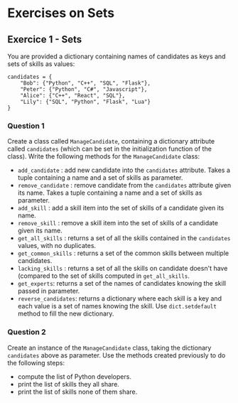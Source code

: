 # Exercises on Sets

## Exercice 1 - Sets

You are provided a dictionary containing names of candidates as keys and sets of skills as values:
```
candidates = {
    "Bob": {"Python", "C++", "SQL", "Flask"},
    "Peter": {"Python", "C#", "Javascript"},
    "Alice": {"C++", "React", "SQL"},
    "Lily": {"SQL", "Python", "Flask", "Lua"}
}
```

### Question 1

Create a class called ```ManageCandidate```, containing a dictionary attribute called ```candidates``` (which can be set in the initialization function of the class).
Write the following methods for the ```ManageCandidate``` class:
- ```add_candidate``` : add new candidate into the ```candidates``` attribute. Takes a tuple containing a name and a set of skills as parameter.
- ```remove_candidate``` : remove candidate from the ```candidates``` attribute given its name. Takes a tuple containing a name and a set of skills as parameter.
- ```add_skill``` : add a skill item into the set of skills of a candidate given its name.
- ```remove_skill``` : remove a skill item into the set of skills of a candidate given its name.
- ```get_all_skills``` : returns a set of all the skills contained in the ```candidates``` values, with no duplicates.
- ```get_common_skills``` : returns a set of the common skills between multiple candidates.
- ```lacking_skills``` : returns a set of all the skills on candidate doesn't have (compared to the set of skills computed in ```get_all_skills```.
- ```get_experts```: returns a set of the names of candidates knowing the skill passed in parameter.
- ```reverse_candidates```: returns a dictionary where each skill is a key and each value is a set of names knowing the skill. Use ```dict.setdefault``` method to fill the new dictionary.

### Question 2

Create an instance of the ```ManageCandidate``` class, taking the dictionary ```candidates``` above as parameter. Use the methods created previously to do the following steps:
- compute the list of Python developers.
- print the list of skills they all share.
- print the list of skills none of them share.

